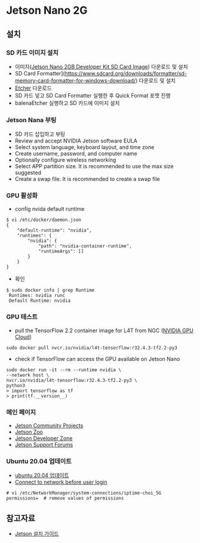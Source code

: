 # Jetson Nano 2G

## 설치

### SD 카드 이미지 설치 
- 이미지([Jetson Nano 2GB Developer Kit SD Card Image](https://developer.nvidia.com/jetson-nano-2gb-sd-card-image)) 다운로드 및 설치
- SD Card Formatter](https://www.sdcard.org/downloads/formatter/sd-memory-card-formatter-for-windows-download/) 다운로드 및 설치
- [Etcher](https://www.balena.io/etcher/) 다운로드
- SD 카드 넣고 SD Card Formatter 실행한 후 Quick Format 포맷 진행
- balenaEtcher 실행하고 SD 카드에 이미지 설치

### Jetson Nana 부팅
- SD 카드 삽입하고 부팅
- Review and accept NVIDIA Jetson software EULA
- Select system language, keyboard layout, and time zone
- Create username, password, and computer name
- Optionally configure wireless networking
- Select APP partition size. It is recommended to use the max size suggested
- Create a swap file. It is recommended to create a swap file
### GPU 활성화
- config nvida default runtime 
```
$ vi /etc/docker/daemon.json 
{
    "default-runtime": "nvidia",
    "runtimes": {
        "nvidia": {
            "path": "nvidia-container-runtime",
            "runtimeArgs": []
        }
    }
}
```
- 확인
```
$ sudo docker info | grep Runtime
 Runtimes: nvidia runc
 Default Runtime: nvidia
```

### GPU 테스트
- pull the TensorFlow 2.2 container image for L4T from NGC ([NVIDIA GPU Cloud](https://ngc.nvidia.com/catalog))
```
sudo docker pull nvcr.io/nvidia/l4t-tensorflow:r32.4.3-tf2.2-py3
```
- check if TensorFlow can access the GPU available on Jetson Nano
```
sudo docker run -it --rm --runtime nvidia \ 
--network host \
nvcr.io/nvidia/l4t-tensorflow:r32.4.3-tf2.2-py3 \
python3
> import tensorflow as tf
> print(tf.__version__)
```
### 메인 페이지
- [Jetson Community Projects](https://developer.nvidia.com/embedded/community/jetson-projects)
- [Jetson Zoo](https://elinux.org/Jetson_Zoo)
- [Jetson Developer Zone](https://developer.nvidia.com/embedded-computing)
- [Jetson Support Forums](https://forums.developer.nvidia.com/c/agx-autonomous-machines/jetson-embedded-systems/70)

### Ubuntu 20.04 업데이트
- [ubuntu 20.04 업데이트](https://stackdata.com/upgrade-nvidia-jetson-nano-from-ubuntu-bionic-beaver-to-focal-fossa/)
- [Connect to network before user login](https://askubuntu.com/questions/16376/connect-to-network-before-user-login)
```
# vi /etc/NetworkManager/system-connections/iptime-choi_5G
permissions=  # remove values of permissions
```



## 참고자료
- [Jetson 설치 가이드](https://developer.nvidia.com/embedded/learn/get-started-jetson-nano-2gb-devkit)

